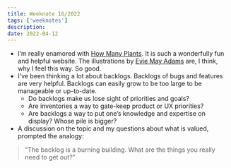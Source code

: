 ```yaml
---
title: Weeknote 16/2022
tags: ['weeknotes']
description: 
date: 2022-04-12
---
```

- I’m really enamored with [How Many Plants](https://howmanyplants.com/). It is such a wonderfully fun and helpful website. The illustrations by [Evie May Adams](https://www.eviemayadams.com/) are, I think, why I feel this way. So good.  
- I’ve been thinking a lot about backlogs. Backlogs of bugs and features are very helpful. Backlogs can easily grow to be too large to be manageable or up-to-date. 
	- Do backlogs make us lose sight of priorities and goals?
	- Are inventories a way to gate-keep product or UX priorities?
	- Are backlogs a way to put one’s knowledge and expertise on display? Whose pile is bigger?
- A discussion on the topic and my questions about what is valued, prompted the analogy: 

> “The backlog is a burning building. What are the things you really need to get out?”

